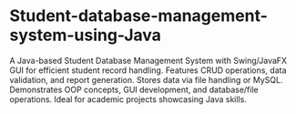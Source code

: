 # Student-database-management-system-using-Java
A Java-based Student Database Management System with Swing/JavaFX GUI for efficient student record handling. Features CRUD operations, data validation, and report generation. Stores data via file handling or MySQL. Demonstrates OOP concepts, GUI development, and database/file operations. Ideal for academic projects showcasing Java skills.
